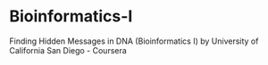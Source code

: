 # Bioinformatics-I
Finding Hidden Messages in DNA (Bioinformatics I) by University of California San Diego - Coursera
